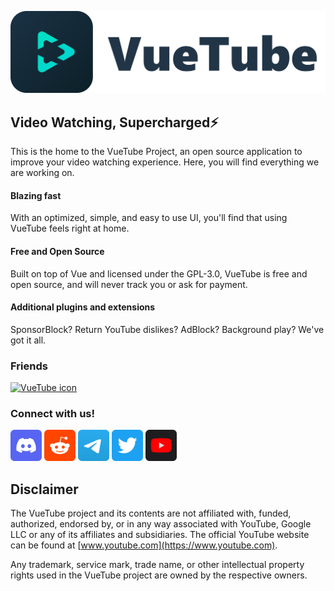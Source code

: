 <p align="center">
  <a href="https://vuetube.app/">
    <picture>
      <source 
        srcset="https://raw.githubusercontent.com/VueTubeApp/.github/main/readme_assets/dark/VueTube.svg"
        media="(prefers-color-scheme: dark)"
      />
      <img 
        src="https://raw.githubusercontent.com/VueTubeApp/.github/main/readme_assets/light/VueTube.svg" 
        alt="VueTube icon"
        width="800"
       />
    </picture>
  </a>
</p>

## Video Watching, Supercharged⚡
This is the home to the VueTube Project, an open source application to improve your video watching experience. Here, you will find everything we are working on.

#### Blazing fast
With an optimized, simple, and easy to use UI, you'll find that using VueTube feels right at home.

#### Free and Open Source
Built on top of Vue and licensed under the GPL-3.0, VueTube is free and open source, and will never track you or ask for payment.

#### Additional plugins and extensions
SponsorBlock? Return YouTube dislikes? AdBlock? Background play? We've got it all.

### Friends
<a href="https://vuetube.app/">
  <picture>
    <source 
      srcset="https://raw.githubusercontent.com/revanced/revanced-branding/main/assets/revanced-headline/revanced-headline-horizontal-dark.svg"
      media="(prefers-color-scheme: dark)"
    />
    <img 
      src="https://raw.githubusercontent.com/revanced/revanced-branding/main/assets/revanced-headline/revanced-headline-horizontal-light.svg" 
      alt="VueTube icon"
      height="40"
     />
  </picture>
</a>

### Connect with us!
  <a href="https://vuetube.app/discord"><img src="https://raw.githubusercontent.com/VueTubeApp/.github/main/readme_assets/socials/Discord.svg" height=50 alt="Join our Discord server"/></a>
  <a href="https://reddit.com/r/vuetube"><img src="https://raw.githubusercontent.com/VueTubeApp/.github/main/readme_assets/socials/Reddit.svg" height=50 alt="Join the Subreddit"/></a>
  <a href="https://t.me/vuetube"><img src="https://raw.githubusercontent.com/VueTubeApp/.github/main/readme_assets/socials/Telegram.svg" height=50 alt="Subscribe on Telegram for updates"/></a>
  <a href="https://twitter.com/VueTubeApp"><img src="https://raw.githubusercontent.com/VueTubeApp/.github/main/readme_assets/socials/Twitter.svg" height=50 alt="Tweet @us on Twitter"/></a>
  <a href="https://youtube.com/VueTubeApp">
    <picture>
      <source 
        srcset="https://raw.githubusercontent.com/VueTubeApp/.github/main/readme_assets/socials/YouTube.svg"
        media="(prefers-color-scheme: dark)"
      />
      <img 
        src="https://raw.githubusercontent.com/VueTubeApp/.github/main/readme_assets/socials/YouTube.dark.svg" 
        alt="Subscribe to our channel"
        height="50"
       />
    </picture>
  </a>
  
## Disclaimer

The VueTube project and its contents are not affiliated with, funded, authorized, endorsed by, or in any way associated
with YouTube, Google LLC or any of its affiliates and subsidiaries. The official YouTube website can be found
at [www.youtube.com](https://www.youtube.com).

Any trademark, service mark, trade name, or other intellectual property rights used in the VueTube project are owned by
the respective owners.

